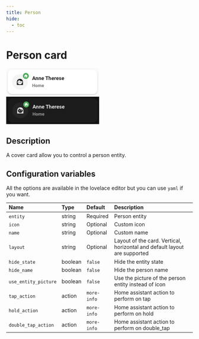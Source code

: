 ```yaml
---
title: Person
hide:
  - toc
---
```


# Person card

![Person light](../assets/images/person-light.png)
![Person dark](../assets/images/person-dark.png)

## Description

A cover card allow you to control a person entity.

## Configuration variables

All the options are available in the lovelace editor but you can use `yaml` if you want.

| Name                 | Type    | Default     | Description                                                               |
| :------------------- | :------ | :---------- | :------------------------------------------------------------------------ |
| `entity`             | string  | Required    | Person entity                                                             |
| `icon`               | string  | Optional    | Custom icon                                                               |
| `name`               | string  | Optional    | Custom name                                                               |
| `layout`             | string  | Optional    | Layout of the card. Vertical, horizontal and default layout are supported |
| `hide_state`         | boolean | `false`     | Hide the entity state                                                     |
| `hide_name`          | boolean | `false`     | Hide the person name                                                      |
| `use_entity_picture` | boolean | `false`     | Use the picture of the person entity instead of icon                      |
| `tap_action`         | action  | `more-info` | Home assistant action to perform on tap                                   |
| `hold_action`        | action  | `more-info` | Home assistant action to perform on hold                                  |
| `double_tap_action`  | action  | `more-info` | Home assistant action to perform on double_tap                            |
